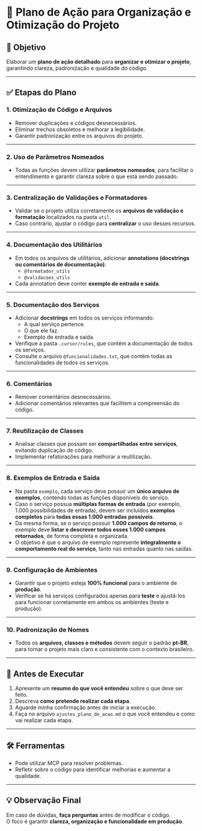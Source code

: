 # 🧭 Plano de Ação para Organização e Otimização do Projeto

## 🎯 Objetivo
Elaborar um **plano de ação detalhado** para **organizar e otimizar o projeto**, garantindo clareza, padronização e qualidade do código.

---

## ✅ Etapas do Plano

### 1. Otimização de Código e Arquivos
- Remover duplicações e códigos desnecessários.
- Eliminar trechos obsoletos e melhorar a legibilidade.
- Garantir padronização entre os arquivos do projeto.

---

### 2. Uso de Parâmetros Nomeados
- Todas as funções devem utilizar **parâmetros nomeados**, para facilitar o entendimento e garantir clareza sobre o que está sendo passado.

---

### 3. Centralização de Validações e Formatadores
- Validar se o projeto utiliza corretamente os **arquivos de validação e formatação** localizados na pasta `util`.
- Caso contrário, ajustar o código para **centralizar** o uso desses recursos.

---

### 4. Documentação dos Utilitários
- Em todos os arquivos de utilitários, adicionar **annotations (docstrings ou comentários de documentação)**:
  - `@formatador_utils`
  - `@validacoes_utils`
- Cada annotation deve conter **exemplo de entrada e saída**.

---

### 5. Documentação dos Serviços
- Adicionar **docstrings** em todos os serviços informando:
  - A qual serviço pertence.
  - O que ele faz.
  - Exemplo de entrada e saída.
- Verifique a pasta `.cursor/rules`, que contém a documentação de todos os serviços.
- Consulte o arquivo `@funcionalidades.txt`, que contém todas as funcionalidades de todos os serviços.

---

### 6. Comentários
- Remover comentários desnecessários.
- Adicionar comentários relevantes que facilitem a compreensão do código.

---

### 7. Reutilização de Classes
- Analisar classes que possam ser **compartilhadas entre serviços**, evitando duplicação de código.
- Implementar refatorações para melhorar a reutilização.

---

### 8. Exemplos de Entrada e Saída
- Na pasta `exemplo`, cada serviço deve possuir um **único arquivo de exemplos**, contendo todas as funções disponíveis do serviço.  
- Caso o serviço possua **múltiplas formas de entrada** (por exemplo, 1.000 possibilidades de entrada), devem ser incluídos **exemplos completos** para **todas essas 1.000 entradas possíveis**.  
- Da mesma forma, se o serviço possuir **1.000 campos de retorno**, o exemplo deve **listar e descrever todos esses 1.000 campos retornados**, de forma completa e organizada.  
- O objetivo é que o arquivo de exemplo represente **integralmente o comportamento real do serviço**, tanto nas entradas quanto nas saídas.

---

### 9. Configuração de Ambientes
- Garantir que o projeto esteja **100% funcional** para o ambiente de **produção**.
- Verificar se há serviços configurados apenas para **teste** e ajustá-los para funcionar corretamente em ambos os ambientes (teste e produção).

---

### 10. Padronização de Nomes
- Todos os **arquivos, classes e métodos** devem seguir o padrão **pt-BR**, para tornar o projeto mais claro e consistente com o contexto brasileiro.

---

## 🧩 Antes de Executar
1. Apresente um **resumo do que você entendeu** sobre o que deve ser feito.  
2. Descreva **como pretende realizar cada etapa**.  
3. Aguarde minha confirmação antes de iniciar a execução.  
4. Faça no arquivo `ajustes_plano_de_acao.md` o que você entendeu e como vai realizar cada etapa.

---

## 🛠️ Ferramentas
- Pode utilizar MCP para resolver problemas.
- Refletir sobre o código para identificar melhorias e aumentar a qualidade.

---

## 💡 Observação Final
Em caso de dúvidas, **faça perguntas** antes de modificar o código.  
O foco é garantir **clareza, organização e funcionalidade em produção**.
